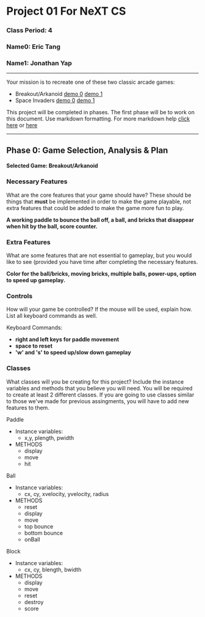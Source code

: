 # Project 01 For NeXT CS
### Class Period: 4
### Name0: Eric Tang
### Name1: Jonathan Yap
---


Your mission is to recreate one of these two classic arcade games:
- Breakout/Arkanoid [demo 0](https://elgoog.im/breakout/)  [demo 1](https://www.crazygames.com/game/atari-breakout)
- Space Invaders [demo 0](https://elgoog.im/space-invaders/) [demo 1](https://www.crazygames.com/game/space-invaders)

This project will be completed in phases. The first phase will be to work on this document. Use markdown formatting. For more markdown help [click here](https://github.com/adam-p/markdown-here/wiki/Markdown-Cheatsheet) or [here](https://docs.github.com/en/get-started/writing-on-github/getting-started-with-writing-and-formatting-on-github/basic-writing-and-formatting-syntax)


---

## Phase 0: Game Selection, Analysis & Plan

#### Selected Game: Breakout/Arkanoid

### Necessary Features
What are the core features that your game should have? These should be things that __must__ be implemented in order to make the game playable, not extra features that could be added to make the game more fun to play.

__A working paddle to bounce the ball off, a ball, and bricks that disappear when hit by the ball, score counter.__

### Extra Features
What are some features that are not essential to gameplay, but you would like to see (provided you have time after completing the necessary features.

__Color for the ball/bricks, moving bricks, multiple balls, power-ups, option to speed up gameplay.__


### Controls
How will your game be controlled? If the mouse will be used, explain how. List all keyboard commands as well.

Keyboard Commands:
- __right and left keys for paddle movement__
- __space to reset__
- __'w' and 's' to speed up/slow down gameplay__


### Classes
What classes will you be creating for this project? Include the instance variables and methods that you believe you will need. You will be required to create at least 2 different classes. If you are going to use classes similar to those we've made for previous assingments, you will have to add new features to them.

Paddle
- Instance variables:
  - x,y, plength, pwidth
- METHODS
  - display
  - move
  - hit

Ball
- Instance variables:
  - cx, cy, xvelocity, yvelocity, radius
- METHODS
  - reset
  - display
  - move
  - top bounce
  - bottom bounce
  - onBall
  
Block
- Instance variables:
  - cx, cy, blength, bwidth
- METHODS
  - display
  - move
  - reset
  - destroy
  - score


